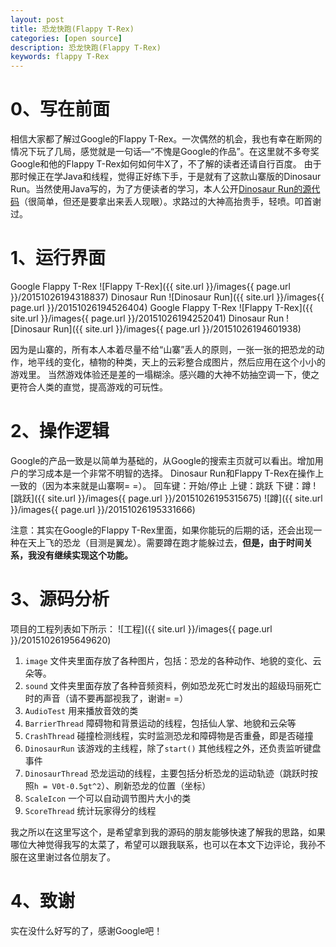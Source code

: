 ```yaml
---
layout: post
title: 恐龙快跑(Flappy T-Rex)
categories: [open source]
description: 恐龙快跑(Flappy T-Rex)
keywords: flappy T-Rex
---
```


# 0、写在前面
相信大家都了解过Google的Flappy T-Rex。一次偶然的机会，我也有幸在断网的情况下玩了几局，感觉就是一句话—“不愧是Google的作品”。在这里就不多夸奖Google和他的Flappy T-Rex如何如何牛X了，不了解的读者还请自行百度。
由于那时候正在学Java和线程，觉得正好练下手，于是就有了这款山寨版的Dinosaur Run。当然使用Java写的，为了方便读者的学习，本人公开[Dinosaur Run的源代码](http://download.csdn.net/detail/sunbufu/9214745)（很简单，但还是要拿出来丢人现眼）。求路过的大神高抬贵手，轻喷。叩首谢过。
# 1、运行界面
Google Flappy T-Rex
![Flappy T-Rex]({{ site.url }}/images{{ page.url }}/20151026194318837)
Dinosaur Run
![Dinosaur Run]({{ site.url }}/images{{ page.url }}/20151026194526404)
Google Flappy T-Rex
![Flappy T-Rex]({{ site.url }}/images{{ page.url }}/20151026194252041)
Dinosaur Run
![Dinosaur Run]({{ site.url }}/images{{ page.url }}/20151026194601938)

因为是山寨的，所有本人本着尽量不给“山寨”丢人的原则，一张一张的把恐龙的动作，地平线的变化，植物的种类，天上的云彩整合成图片，然后应用在这个小小的游戏里。
当然游戏体验还是差的一塌糊涂。感兴趣的大神不妨抽空调一下，使之更符合人类的直觉，提高游戏的可玩性。
# 2、操作逻辑
Google的产品一致是以简单为基础的，从Google的搜索主页就可以看出。增加用户的学习成本是一个非常不明智的选择。
Dinosaur Run和Flappy T-Rex在操作上一致的（因为本来就是山寨啊= =）。
回车键：开始/停止
上键：跳跃
下键：蹲
![跳跃]({{ site.url }}/images{{ page.url }}/20151026195315675)
![蹲]({{ site.url }}/images{{ page.url }}/20151026195331666)

注意：其实在Google的Flappy T-Rex里面，如果你能玩的后期的话，还会出现一种在天上飞的恐龙（目测是翼龙）。需要蹲在跑才能躲过去，**但是，由于时间关系，我没有继续实现这个功能。**
# 3、源码分析
项目的工程列表如下所示：
![工程]({{ site.url }}/images{{ page.url }}/20151026195649620)

1. `image` 文件夹里面存放了各种图片，包括：恐龙的各种动作、地貌的变化、云朵等。
2. `sound` 文件夹里面存放了各种音频资料，例如恐龙死亡时发出的超级玛丽死亡时的声音（请不要再鄙视我了，谢谢= =）
3. `AudioTest` 用来播放音效的类
4. `BarrierThread` 障碍物和背景运动的线程，包括仙人掌、地貌和云朵等
5. `CrashThread` 碰撞检测线程，实时监测恐龙和障碍物是否重叠，即是否碰撞
6. `DinosaurRun` 该游戏的主线程，除了`start()` 其他线程之外，还负责监听键盘事件
7. `DinosaurThread` 恐龙运动的线程，主要包括分析恐龙的运动轨迹（跳跃时按照`h = V0t-0.5gt^2`）、刷新恐龙的位置（坐标）
8. `ScaleIcon` 一个可以自动调节图片大小的类
9. `ScoreThread` 统计玩家得分的线程

我之所以在这里写这个，是希望拿到我的源码的朋友能够快速了解我的思路，如果哪位大神觉得我写的太菜了，希望可以跟我联系，也可以在本文下边评论，我孙不服在这里谢过各位朋友了。
# 4、致谢
实在没什么好写的了，感谢Google吧！